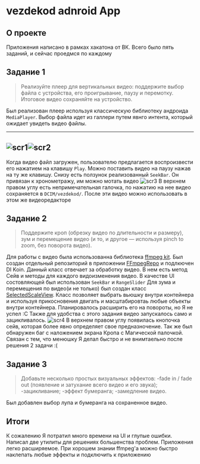 # vezdekod adnroid App

## О проекте

Приложения написано в рамках хакатона от ВК. Всего было пять заданий, и сейчас проедмся по каждому


## Задание 1

> Реализуйте плеер для вертикальных видео: поддержите выбор файла с устройства, его проигрывание, паузу и перемотку. Итоговое видео сохраняйте на устройство.

Был реализован плеер используя классическую библиотеку андроида `MediaPlayer`. Выбор файла идет из галлери путем явнго интента, который ожидает увидеть видео файлы. 

---
![scr1](https://skr.sh/i/051121/KR3Kg9Nh.jpg?download=1&name=Скриншот%2005-11-2021%2018:23:06.jpg)![scr2](https://skr.sh/i/051121/b5NSX4K1.jpg?download=1&name=Скриншот%2005-11-2021%2018:52:34.jpg)
---

Когда видео файл загружен, пользователю предлагается воспроизвести его нажатием на клавишу `Play`. Можно поставить видео на паузу нажав на ту же клавишу. Снизу есть ползунок реализованный `SeekBar`. Он привязан к хронометражу, им можно мотать видео
![scr3](https://skr.sh/i/051121/NnmvQ3Cp.jpg?download=1&name=Скриншот%2005-11-2021%2018:36:49.jpg)
В верхнем правом углу есть непримечательная галочка, по нажатию на нее видео сохраняется в `DCIM/vezdekod/`. После эти видео можно использовать в этом же видеоредакторе

## Задание 2

>Поддержите кроп (обрезку видео по длительности и размеру), зум и перемещение видео (и то, и другое — используя pinch to zoom, без поворота видео).

Для работы с видео была использованна библиотека [ffmpeg kit](https://github.com/tanersener/ffmpeg-kit). Был создан отдельный репозиторий в приложении [FFmpegRepo](https://github.com/InnCreator/vezdekod/blob/github_plohoi/app/src/main/java/ru/inncreator/vezdekod/utils/FFmpegRepo.kt) и подлкючен DI Koin. Данный класс отвечает за обработку видео. В нем есть метод Сейв и методы для каждого видоизменения видео. В качестве UI состовляющей был использован `SeekBar` и `RangeSlider`
Для зума и перемещения по видео(и не только) был создан класс [SelectedScaleView](https://github.com/InnCreator/vezdekod/blob/github_plohoi/app/src/main/java/ru/inncreator/vezdekod/utils/SelectedScaleView.kt). Класс позволяет выбрать вьюшку внутри контейнера и используя прикосновения двигать и масштабировтаь любые объекты внутри контейнера. Планировалось расширить его на повороты, но Я не успел :С 
Также для удобства с этого задания видео запускалось само и зацикливалось.
![scr4](https://skr.sh/i/051121/whrNgA29.jpg?download=1&name=Скриншот%2005-11-2021%2018:53:24.jpg)
В верхнем правом углу появилась кнопочка сейв, которая более явно определяет свое предназночение. Так же был обнаружен баг с наложением экрана Кропа с Магической палочкой. Связан с тем, что менюшку Я делал быстро и не внимтаельно после решения 2 задачи :(

## Задание 3
> Добавьте несколько простых визуальных эффектов:
> -fade in / fade out (появление и затухание всего видео и его звука);
> -зацикливание;
> -эффект бумеранга;
> -замедление видео.

Был добавлен выбор лупа и бумеранга на сохраненное видео.

## Итоги
К сожалению Я потратил много времени на UI и глупые ошибки. Написал две утилиты для решениях большенства проблем. Приложения легко расширяемое. При хорошем знании ffmpeg'a можно быстро наклепать любые эффекты и подключить к приложению
